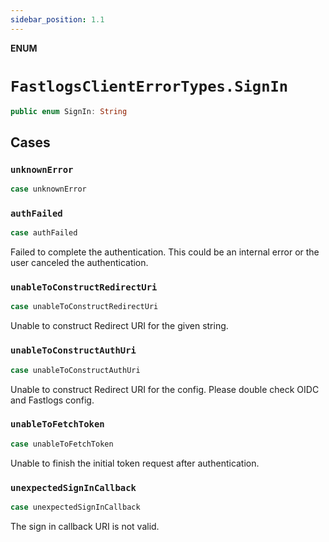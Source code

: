 ```yaml
---
sidebar_position: 1.1
---
```


**ENUM**

# `FastlogsClientErrorTypes.SignIn`

```swift
public enum SignIn: String
```

## Cases

### `unknownError`

```swift
case unknownError
```

### `authFailed`

```swift
case authFailed
```

Failed to complete the authentication.
This could be an internal error or the user canceled the authentication.

### `unableToConstructRedirectUri`

```swift
case unableToConstructRedirectUri
```

Unable to construct Redirect URI for the given string.

### `unableToConstructAuthUri`

```swift
case unableToConstructAuthUri
```

Unable to construct Redirect URI for the config.
Please double check OIDC and Fastlogs config.

### `unableToFetchToken`

```swift
case unableToFetchToken
```

Unable to finish the initial token request after authentication.

### `unexpectedSignInCallback`

```swift
case unexpectedSignInCallback
```

The sign in callback URI is not valid.
